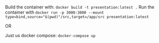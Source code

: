 Build the container with: `docker build -t presentation:latest .`
Run the container with `docker run -p 3000:3000 --mount type=bind,source="$(pwd)"/src,target=/app/src presentation:latest`

OR

Just us docker compose: `docker-compose up`
